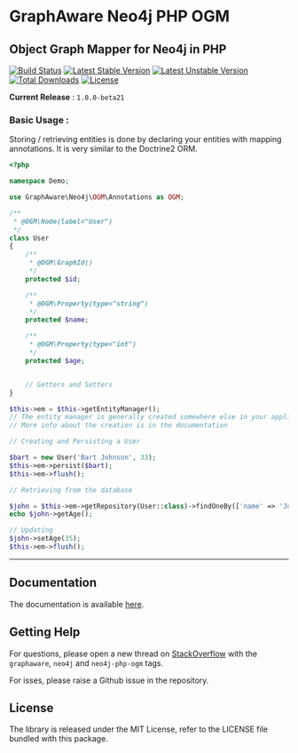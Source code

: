 # GraphAware Neo4j PHP OGM

## Object Graph Mapper for Neo4j in PHP

[![Build Status](https://travis-ci.org/graphaware/neo4j-php-ogm.svg?branch=master)](https://travis-ci.org/graphaware/neo4j-php-ogm)
[![Latest Stable Version](https://poser.pugx.org/graphaware/neo4j-php-ogm/v/stable.svg)](https://packagist.org/packages/graphaware/neo4j-php-ogm)
[![Latest Unstable Version](https://poser.pugx.org/graphaware/neo4j-php-ogm/v/unstable)](https://packagist.org/packages/graphaware/neo4j-php-ogm)
[![Total Downloads](https://poser.pugx.org/graphaware/neo4j-php-ogm/downloads)](https://packagist.org/packages/graphaware/neo4j-php-ogm)
[![License](https://poser.pugx.org/graphaware/neo4j-php-ogm/license)](https://packagist.org/packages/graphaware/neo4j-php-ogm)

**Current Release** : `1.0.0-beta21`

### Basic Usage :

Storing / retrieving entities is done by declaring your entities with mapping annotations. It is very similar to the Doctrine2 ORM.

```php
<?php

namespace Demo;

use GraphAware\Neo4j\OGM\Annotations as OGM;

/**
 * @OGM\Node(label="User")
 */
class User
{
    /**
     * @OGM\GraphId()
     */
    protected $id;

    /**
     * @OGM\Property(type="string")
     */
    protected $name;

    /**
     * @OGM\Property(type="int")
     */
    protected $age;


    // Getters and Setters
}
```

```php
$this->em = $this->getEntityManager();
// The entity manager is generally created somewhere else in your application and available in the dependency injection container.
// More info about the creation is in the documentation

// Creating and Persisting a User

$bart = new User('Bart Johnson', 33);
$this->em->persist($bart);
$this->em->flush();

// Retrieving from the database

$john = $this->em->getRepository(User::class)->findOneBy(['name' => 'John Doe']);
echo $john->getAge();

// Updating
$john->setAge(35);
$this->em->flush();
```

---

## Documentation

The documentation is available [here](docs/01-intro.md).

## Getting Help

For questions, please open a new thread on [StackOverflow](https://stackoverflow.com) with the `graphaware`, `neo4j` and `neo4j-php-ogm` tags.

For isses, please raise a Github issue in the repository.

## License

The library is released under the MIT License, refer to the LICENSE file bundled with this package.

